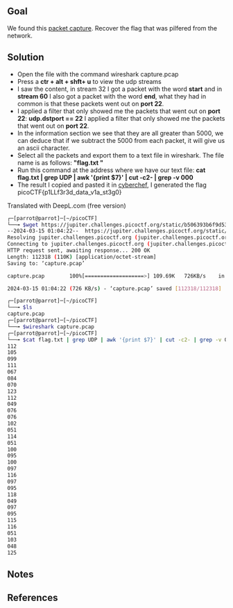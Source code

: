 ## Goal

We found this [packet capture](https://jupiter.challenges.picoctf.org/static/b506393b6f9d53b94011df000c534759/capture.pcap). Recover the flag that was pilfered from the network.
## Solution

+ Open the file with the command wireshark capture.pcap
+ Press a **ctr + alt + shft+ u** to view the udp streams
+ I saw the content, in stream 32 I got a packet with the word **start** and in **stream 60** I also got a packet with the word **end**, what they had in common is that these packets went out on **port 22**.
+ I applied a filter that only showed me the packets that went out on **port 22**: **udp.dstport == 22**  I applied a filter that only showed me the packets that went out on **port 22**.
+ In the information section we see that they are all greater than 5000, we can deduce that if we subtract the 5000 from each packet, it will give us an ascii character.
+ Select all the packets and export them to a text file in wireshark. The file name is as follows: **"flag.txt "**
+ Run this command at the address where we have our text file: **cat flag.txt | grep UDP | awk '{print $7}' | cut -c2- | grep -v 000**
+ The result I copied and pasted it in [cyberchef](https://gchq.github.io/CyberChef/), I generated the flag
   picoCTF{p1LLf3r3d_data_v1a_st3g0}


Translated with DeepL.com (free version)

```bash
┌─[parrot@parrot]─[~/picoCTF]
└──╼ $wget https://jupiter.challenges.picoctf.org/static/b506393b6f9d53b94011df000c534759/capture.pcap
--2024-03-15 01:04:22--  https://jupiter.challenges.picoctf.org/static/b506393b6f9d53b94011df000c534759/capture.pcap
Resolving jupiter.challenges.picoctf.org (jupiter.challenges.picoctf.org)... 3.131.60.8
Connecting to jupiter.challenges.picoctf.org (jupiter.challenges.picoctf.org)|3.131.60.8|:443... connected.
HTTP request sent, awaiting response... 200 OK
Length: 112318 (110K) [application/octet-stream]
Saving to: ‘capture.pcap’

capture.pcap        100%[===================>] 109.69K   726KB/s    in 0.2s    

2024-03-15 01:04:22 (726 KB/s) - ‘capture.pcap’ saved [112318/112318]

┌─[parrot@parrot]─[~/picoCTF]
└──╼ $ls
capture.pcap
┌─[parrot@parrot]─[~/picoCTF]
└──╼ $wireshark capture.pcap 
┌─[parrot@parrot]─[~/picoCTF]
└──╼ $cat flag.txt | grep UDP | awk '{print $7}' | cut -c2- | grep -v 000
112
105
099
111
067
084
070
123
112
049
076
076
102
051
114
051
100
095
100
097
116
097
095
118
049
097
095
115
116
051
103
048
125
````

## Notes

## References